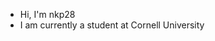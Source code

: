 - Hi, I'm nkp28
- I am currently a student at Cornell University

<!---
nkp28/nkp28 is a ✨ special ✨ repository because its `README.md` (this file) appears on your GitHub profile.
You can click the Preview link to take a look at your changes.
--->

